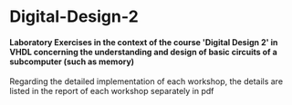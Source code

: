 # Digital-Design-2
#### Laboratory Exercises in the context of the course 'Digital Design 2' in VHDL concerning the understanding and design of basic circuits of a subcomputer (such as memory)
Regarding the detailed implementation of each workshop, the details are listed in the report of each workshop separately in pdf
